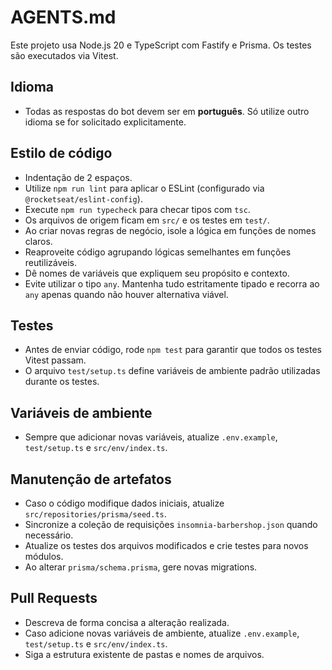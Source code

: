 # AGENTS.md

Este projeto usa Node.js 20 e TypeScript com Fastify e Prisma. Os testes são executados via Vitest.

## Idioma
- Todas as respostas do bot devem ser em **português**. Só utilize outro idioma se for solicitado explicitamente.

## Estilo de código
- Indentação de 2 espaços.
- Utilize `npm run lint` para aplicar o ESLint (configurado via `@rocketseat/eslint-config`).
- Execute `npm run typecheck` para checar tipos com `tsc`.
- Os arquivos de origem ficam em `src/` e os testes em `test/`.
- Ao criar novas regras de negócio, isole a lógica em funções de nomes claros.
- Reaproveite código agrupando lógicas semelhantes em funções reutilizáveis.
- Dê nomes de variáveis que expliquem seu propósito e contexto.
- Evite utilizar o tipo `any`. Mantenha tudo estritamente tipado e recorra ao
  `any` apenas quando não houver alternativa viável.

## Testes
- Antes de enviar código, rode `npm test` para garantir que todos os testes Vitest passam.
- O arquivo `test/setup.ts` define variáveis de ambiente padrão utilizadas durante os testes.

## Variáveis de ambiente
- Sempre que adicionar novas variáveis, atualize `.env.example`, `test/setup.ts` e `src/env/index.ts`.

## Manutenção de artefatos
- Caso o código modifique dados iniciais, atualize `src/repositories/prisma/seed.ts`.
- Sincronize a coleção de requisições `insomnia-barbershop.json` quando necessário.
- Atualize os testes dos arquivos modificados e crie testes para novos módulos.
- Ao alterar `prisma/schema.prisma`, gere novas migrations.

## Pull Requests
- Descreva de forma concisa a alteração realizada.
- Caso adicione novas variáveis de ambiente, atualize `.env.example`, `test/setup.ts` e `src/env/index.ts`.
- Siga a estrutura existente de pastas e nomes de arquivos.
